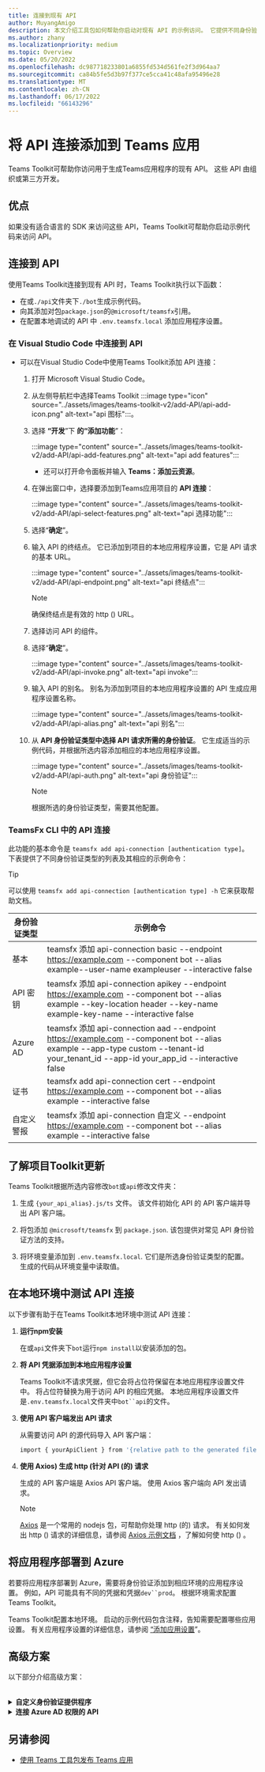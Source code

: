 ```yaml
---
title: 连接到现有 API
author: MuyangAmigo
description: 本文介绍工具包如何帮助你启动对现有 API 的示例访问。 它提供不同身份验证类型的列表。
ms.author: zhany
ms.localizationpriority: medium
ms.topic: Overview
ms.date: 05/20/2022
ms.openlocfilehash: dc987718233801a6855fd534d561fe2f3d964aa7
ms.sourcegitcommit: ca84b5fe5d3b97f377ce5cca41c48afa95496e28
ms.translationtype: MT
ms.contentlocale: zh-CN
ms.lasthandoff: 06/17/2022
ms.locfileid: "66143296"
---
```

# <a name="add-api-connection-to-teams-app"></a>将 API 连接添加到 Teams 应用

Teams Toolkit可帮助你访问用于生成Teams应用程序的现有 API。 这些 API 由组织或第三方开发。

## <a name="advantage"></a>优点

如果没有适合语言的 SDK 来访问这些 API，Teams Toolkit可帮助你启动示例代码来访问 API。

## <a name="connect-to-the-api"></a>连接到 API

使用Teams Toolkit连接到现有 API 时，Teams Toolkit执行以下函数：

* 在或`./api`文件夹下`./bot`生成示例代码。
* 向其添加对包`package.json`的`@microsoft/teamsfx`引用。
* 在配置本地调试的 API 中  `.env.teamsfx.local` 添加应用程序设置。

### <a name="connect-to-api-in-visual-studio-code"></a>在 Visual Studio Code 中连接到 API

* 可以在Visual Studio Code中使用Teams Toolkit添加 API 连接：

    1. 打开 Microsoft Visual Studio Code。
    2. 从左侧导航栏中选择Teams Toolkit :::image type="icon" source="../assets/images/teams-toolkit-v2/add-API/api-add-icon.png" alt-text="api 图标":::。
    3. 选择 **“开发**”下 **的“添加功能**”：

        :::image type="content" source="../assets/images/teams-toolkit-v2/add-API/api-add-features.png" alt-text="api add features":::

       * 还可以打开命令面板并输入 **Teams：添加云资源**。

    4. 在弹出窗口中，选择要添加到Teams应用项目的 **API 连接**：

        :::image type="content" source="../assets/images/teams-toolkit-v2/add-API/api-select-features.png" alt-text="api 选择功能":::

    5. 选择“**确定**”。

    6. 输入 API 的终结点。 它已添加到项目的本地应用程序设置，它是 API 请求的基本 URL。

         :::image type="content" source="../assets/images/teams-toolkit-v2/add-API/api-endpoint.png" alt-text="api 终结点":::

         > [!NOTE]
         > 确保终结点是有效的 http () URL。

    7. 选择访问 API 的组件。

    8. 选择“**确定**”。

         :::image type="content" source="../assets/images/teams-toolkit-v2/add-API/api-invoke.png" alt-text="api invoke":::

    9. 输入 API 的别名。 别名为添加到项目的本地应用程序设置的 API 生成应用程序设置名称。

         :::image type="content" source="../assets/images/teams-toolkit-v2/add-API/api-alias.png" alt-text="api 别名":::

    10. 从 **API 身份验证类型中选择 API 请求所需的身份验证**。 它生成适当的示例代码，并根据所选内容添加相应的本地应用程序设置。

         :::image type="content" source="../assets/images/teams-toolkit-v2/add-API/api-auth.png" alt-text="api 身份验证":::

         > [!NOTE]
         > 根据所选的身份验证类型，需要其他配置。

### <a name="api-connection-in-teamsfx-cli"></a>TeamsFx CLI 中的 API 连接

此功能的基本命令是 `teamsfx add api-connection [authentication type]`。 下表提供了不同身份验证类型的列表及其相应的示例命令：

 > [!Tip]
 > 可以使用 `teamsfx add api-connection [authentication type] -h` 它来获取帮助文档。

   |**身份验证类型**|**示例命令**|
   |-----------------------|------------------|
   |基本|teamsfx 添加 api-connection basic --endpoint <https://example.com> --component bot --alias example--user-name exampleuser --interactive false|
   |API 密钥|teamsfx 添加 api-connection apikey --endpoint <https://example.com> --component bot --alias example --key-location header --key-name example-key-name --interactive false|
   |Azure AD|teamsfx 添加 api-connection aad --endpoint <https://example.com> --component bot --alias example --app-type custom --tenant-id your_tenant_id --app-id your_app_id --interactive false|
   |证书|teamsfx add api-connection cert --endpoint <https://example.com> --component bot --alias example --interactive false|
   |自定义警报|teamsfx 添加 api-connection 自定义 --endpoint <https://example.com> --component bot --alias example --interactive false|

## <a name="understand-toolkit-updates-to-your-project"></a>了解项目Toolkit更新

 Teams Toolkit根据所选内容修改`bot`或`api`修改文件夹：

1. 生成 `{your_api_alias}.js/ts` 文件。 该文件初始化 API 的 API 客户端并导出 API 客户端。

2. 将包添加 `@microsoft/teamsfx` 到 `package.json`. 该包提供对常见 API 身份验证方法的支持。

3. 将环境变量添加到 `.env.teamsfx.local`. 它们是所选身份验证类型的配置。 生成的代码从环境变量中读取值。

## <a name="test-api-connection-in-local-environment"></a>在本地环境中测试 API 连接

以下步骤有助于在Teams Toolkit本地环境中测试 API 连接：

 1. **运行npm安装**

    在或`api`文件夹下`bot`运行`npm install`以安装添加的包。

 2. **将 API 凭据添加到本地应用程序设置**

    Teams Toolkit不请求凭据，但它会将占位符保留在本地应用程序设置文件中。 将占位符替换为用于访问 API 的相应凭据。 本地应用程序设置文件是`.env.teamsfx.local`文件夹中`bot``api`的文件。

 3. **使用 API 客户端发出 API 请求**

    从需要访问 API 的源代码导入 API 客户端：

    ```BASH
    import { yourApiClient } from '{relative path to the generated file}'
    ```

 4. **使用 Axios) 生成 http (针对 API (的) 请求**

    生成的 API 客户端是 Axios API 客户端。 使用 Axios 客户端向 API 发出请求。

     > [!Note]
     > [Axios](https://www.npmjs.com/package/axios) 是一个常用的 nodejs 包，可帮助你处理 http (的) 请求。 有关如何发出 http () 请求的详细信息，请参阅 [Axios 示例文档](https://axios-http.com/docs/example) ，了解如何使 http () 。

## <a name="deploy-your-application-to-azure"></a>将应用程序部署到 Azure

若要将应用程序部署到 Azure，需要将身份验证添加到相应环境的应用程序设置。 例如，API 可能具有不同的凭据和凭据`dev``prod`。 根据环境需求配置Teams Toolkit。

Teams Toolkit配置本地环境。 启动的示例代码包含注释，告知需要配置哪些应用设置。 有关应用程序设置的详细信息，请参阅 [“添加应用设置](https://github.com/OfficeDev/TeamsFx/wiki/%5BDocument%5D-Add-app-settings)”。

## <a name="advanced-scenarios"></a>高级方案

  以下部分介绍高级方案：

<br>

<details>
<summary><b>自定义身份验证提供程序</b></summary>

除了包中`@microsoft/teamsfx`包含的身份验证提供程序外，还可以实现实现接口并将其用于函数`createApiClient(..)`的`AuthProvider`自定义身份验证提供程序：

```Bash
import { AuthProvider } from '@microsoft/teamsfx'

class CustomAuthProvider implements AuthProvider {
    constructor() {
        // You can add necessary parameters for your customized logic in constructor
    }

    AddAuthenticationInfo: (config: AxiosRequestConfig) => Promise<AxiosRequestConfig> = async (
        config
    ) => {
        /*
        * The config parameter contains all the request information and can be updated to include extra authentication info.
        * Refer https://axios-http.com/docs/req_config for detailed document for the config object.
        * 
        * Add your customized logic that returns updated config
        */
    };
}
```

</details>
<details>
<summary><b>连接 Azure AD 权限的 API</b></summary>
Azure AD 对某些服务进行身份验证。 以下列表有助于访问这些服务以配置 API 权限。

* [使用访问控制列表 (ACL) ](#access-control-lists-acls)
* [使用 Azure AD 应用程序权限](#azure-ad-application-permissions)

获取具有适当 API 资源范围的令牌取决于 API 的实现。

使用以下操作时，可以按照以下步骤访问这些 API：

#### <a name="access-control-lists-acls"></a>访问控制列表 (ACL) 

   1. "开始"菜单项目的云环境中的本地调试。 它会创建一个 Azure AD 应用程序注册Teams应用程序。
  
   2. 打开`.fx/states/state.{env}.json`并记下属性的`clientId``fx-resource-aad-app-for-teams`值。

   3. 向 API 提供程序提供客户端 ID，以便在 API 服务上配置 ACL。

#### <a name="azure-ad-application-permissions"></a>Azure AD 应用程序权限

  1. 打开 `templates/appPackage/aad.template.json` 以下内容并将其添加到 `requiredResourceAccess` 属性：

```JSON
 {
     "resourceAppId": "The AAD App Id for the service providing the API you are connecting to",
     "resourceAccess": [
         {
             "id": "Target API's application permission Id",
             "type": "Role"
         }
     ]
 }
```

   2. "开始"菜单项目的云环境中的本地调试。 它会创建一个 Azure AD 应用程序注册Teams应用程序。

   3. 打开`.fx/states/state.{env}.json`并记下属性的`clientId``fx-resource-aad-app-for-teams`值。 这是应用程序客户端 ID。

   4. 为所需的应用程序权限授予管理员许可，有关详细信息，请参阅 [授予管理员许可](/azure/active-directory/manage-apps/grant-admin-consent#grant-admin-consent-in-app-registrations)。

        > [!NOTE]
        > 对于应用程序权限，请使用客户端 ID。
        >
</details>

## <a name="see-also"></a>另请参阅

* [使用 Teams 工具包发布 Teams 应用](publish.md)
